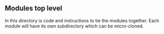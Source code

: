 ## Modules top level

In this directory is code and instructions to tie the modules together. Each module will have its own subdirectory which can be micro-cloned. 
